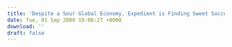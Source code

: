 ```yaml
---
title: 'Despite a Sour Global Economy, Expedient is Finding Sweet Success, TEQ Magazine'
date: Tue, 01 Sep 2009 19:06:27 +0000
download: ''
draft: false
---
```


